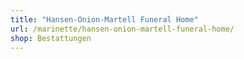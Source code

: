 ```yaml
---
title: "Hansen-Onion-Martell Funeral Home"
url: /marinette/hansen-onion-martell-funeral-home/
shop: Bestattungen
---
```

